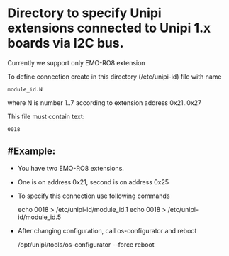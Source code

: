 
# Directory to specify Unipi extensions connected to Unipi 1.x boards via I2C bus.

Currently we support only EMO-RO8 extension

To define connection create in this directory (/etc/unipi-id) file with name

    module_id.N

where N is number 1..7 according to extension address 0x21..0x27

This file must contain text:

    0018


#Example:
-------------- 
- You have two EMO-RO8 extensions.
- One is on address 0x21, second is on address 0x25
- To specify this connection use following commands

    echo 0018 > /etc/unipi-id/module_id.1
    echo 0018 > /etc/unipi-id/module_id.5

- After changing configuration, call os-configurator and reboot 

    /opt/unipi/tools/os-configurator --force
    reboot

